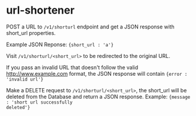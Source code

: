 # url-shortener

POST a URL to <code>/v1/shorturl</code> endpoint and get a JSON response with short_url properties. 

Example JSON Reponse: <code>{short_url : 'a'}</code>

Visit <code>/v1/shorturl/<short_url></code> to be redirected to the original URL.

If you pass an invalid URL that doesn't follow the valid http://www.example.com format, the JSON response will contain <code>{error : 'invalid url'}</code>

Make a DELETE request to <code>/v1/shorturl/<short_url></code>, the short_url will be deleted from the Database and return a JSON response. Example: <code>{message : 'short url successfully deleted'}</code>


